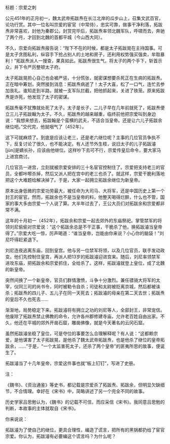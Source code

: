 标题：宗爱之刺



公元451年的正月初一，魏太武帝拓跋焘在长江北岸的瓜步山上，召集文武百官，论功行赏。其中一位名叫宗爱的宦官（中常侍），忠实可靠，做事干净利落，拓跋焘非常喜欢，封他为秦郡公。封赏完毕后，拓跋焘率领北魏军队，呼啸而去，奔驰了两个月，才回到北魏的首都平城（今山西大同）。

不久，宗爱向拓跋焘报告说：“陛下不在的时候，都是太子拓跋晃在主持国事。可是太子贪图私利，纵容手下抢占别人的土地和房子，还利用权势强买强卖，牟取暴利！”拓跋焘派人一搜查，果真如此。拓跋焘很生气，将太子的两个手下，斩首示众，并下令严厉整顿太子府。

太子拓跋晃担心自己也会被严惩，十分慌张，就密谋想要杀死正在生病的拓跋焘。正在暗中筹划，突然接到消息：拓跋焘病逝了！太子大喜，松了一口气，连忙去参加丧礼。谁知走到半路，就被一支军队拦截，把他抓起来，关进了铁笼。原来拓跋焘是诈死，他发现了太子的密谋。

拓跋焘毫不犹豫就处死了太子。太子是长子，二儿子早在几年前就死了，拓跋焘便立三儿子拓跋翰为太子。不久，拓跋焘的越来越重，临终前他把宗爱叫到身边说：“我想来想去，拓跋翰是个蛮横的武夫，不适合当皇帝。还是让六儿子拓跋余继位吧。”交代完，他就咽气了（452年）。

这下可就麻烦了。到底是应该让老三，还是老六继位呢？主事的几位官员争执不下，反复讨论了很久，也不能决定。有人还节外生枝，说旧太子的儿子拓跋濬[jùn]是嫡长孙，应该由他继位。这样吵下去可不行，宗爱传皇后命令，要大家马上进宫商讨。

几位官员一进宫，立刻就被宗爱安排的三十名宦官控制住了。宗爱把支持老三的官员，全都咔嚓杀掉，然后又派人把在宫中的老三也杀了。就这样，宗爱干脆利落地把这个大难题给解决掉了。于是，大家一起拥立拓跋余继位为新皇帝。

原本出身低微的宗爱功劳最大，被任命为大司马、大将军，还是中国历史上第一个封王的宦官。然而，拓跋余也不是当皇帝的料，他整天喝得烂醉，什么也不管，国家的事大多由宗爱一个人说了算。大半年过去了，王公大员们对拓跋余和宗爱都非常不满。

这年的十月初一（452年），拓跋余和宗爱一起去郊外的东庙祭祀。掌管禁军的将领刘尼偷偷对宗爱说：“这个拓跋余总是不干正事，干脆杀了他，换拓跋濬当皇帝得了。”宗爱大吃一惊，厉声喝道：“谁当皇帝，岂能由你来说？小心你的脑袋！”刘尼吓得赶紧退下。

刘尼连夜逃离东庙，回到皇宫。他与另一位禁军将领，以及几位官员，联手发动政变。他们先控制住皇宫，再派人把13岁的拓跋濬迎进宫来。随后，刘尼率领禁军进攻东庙，把拓跋余和宗爱抓住，全给杀了。这样，拓跋濬就登上皇位，成了北魏的新皇帝。

突然间换了一个新皇帝，官员们群情激愤，斗争十分激烈。兼任骠骑大将军的太宰，仪同三司的尚书令，同时被勒令自杀；司徒和太尉被贬离京城，然后都被诛杀；拓跋焘的四儿子、五儿子在同一天死去；拓跋濬的母亲在第二天去世；拓跋焘的皇后不久也死去……

渐渐地，局势稳定下来。拓跋濬将有拥立之功的刘尼等人，全部封王，非常宠信。他废除了拓跋焘禁止佛教的命令，允许各州郡修建寺庙，允许老百姓自由出家。不久，他还在平城的郊外开凿石窟，雕凿佛像，就是今天著名的云冈石窟。

虽然拓跋濬坐稳了皇位，可是夺位的事要怎么合理解释呢？有人说：“这都赖宗爱，是他谋害了太子拓跋晃，是他杀了魏太武帝拓跋焘，也是他杀了继位的皇帝拓跋余，……”于是，“一个太监害死太子，还杀了两个皇帝”的匪夷所思的故事，便诞生了。

拓跋濬当了十几年皇帝，宗爱这件事也就“板上钉钉”，写进了史册。



注：

《魏书》、《资治通鉴》等史书，都记载是宗爱杀了拓跋焘、拓跋余，但明显欠缺细节，不合情理。幸好在《宋书》中，简略讲述了另一个完全不同的故事。

历史学家吕思勉认为，《魏书》的记载不可信，而应采信《宋书》。我同意吕思勉的判断，本故事的主体就取自《宋书》。



你来说说：

拓跋濬为了使自己的继位，更具合理性，编造了谎言，把所有的黑锅都扔给了宦官宗爱。你认为，拓跋濬有必要编这个谎言吗？为什么呢？







